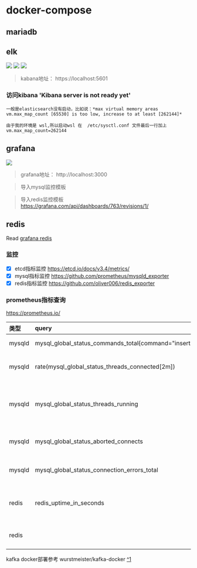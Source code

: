 docker-compose
==============


## mariadb

## elk

![](https://img.shields.io/badge/docker-kibana-green?style=plastic&logo=docker)
![](https://img.shields.io/badge/docker-elasticsearch-green?style=plastic&logo=docker)
![](https://img.shields.io/badge/docker-apmserver-green?style=plastic&logo=docker)

> kabana地址： https://localhost:5601

### 访问kibana  'Kibana server is not ready yet'
```
一般是elasticsearch没有启动，比如说：*max virtual memory areas vm.max_map_count [65530] is too low, increase to at least [262144]*

由于我的环境是 wsl,所以启动wsl 在  /etc/sysctl.conf 文件最后一行加上
vm.max_map_count=262144
```

## grafana

![](https://img.shields.io/badge/docker-grafana-green?style=plastic&logo=docker)

> grafana地址： http://localhost:3000

> 导入mysql监控模板

> 导入redis监控模板
https://grafana.com/api/dashboards/763/revisions/1/
## redis
Read [grafana redis](redis/README.md)
### 监控

- [X] etcd指标监控 https://etcd.io/docs/v3.4/metrics/
- [X] mysql指标监控 https://github.com/prometheus/mysqld_exporter
- [X] redis指标监控 https://github.com/oliver006/redis_exporter

### prometheus指标查询
https://prometheus.io/

| 类型   | query                                                | 意义               |
| :----- | :--------------------------------------------------- | :----------------- |
| mysqld | mysql_global_status_commands_total{command="insert"} | insert 总数        |
| mysqld | rate(mysql_global_status_threads_connected[2m])      | 当前总连接数       |
| mysqld | mysql_global_status_threads_running                  | 正在运行的查询连接 |
| mysqld | mysql_global_status_aborted_connects                 | 拒绝连接数         |
| mysqld | mysql_global_status_connection_errors_total          | 服务器错误         |
| redis  | redis_uptime_in_seconds                              | 服务器运行总时长   |
| redis  |                                                      | redis运行内存      |

kafka docker部署参考 wurstmeister/kafka-docker [^1][1]

[1]:https://github.com/wurstmeister/kafka-docker